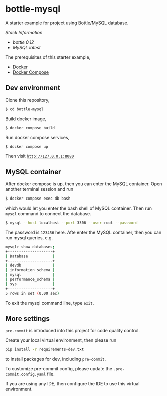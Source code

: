 # bottle-mysql
A starter example for project using Bottle/MySQL database.

*Stack Information*

* *bottle 0.12*
* *MySQL latest*


The prerequisites of this starter example,

* [Docker](https://docs.docker.com/engine/install/)
* [Docker Compose](https://docs.docker.com/compose/install/)


## Dev environment

Clone this repository,

```bash
$ cd bottle-mysql
```

Build docker image,
```bash
$ docker compose build
```

Run docker compose services,
```bash
$ docker compose up
```

Then visit [`http://127.0.0.1:8080`](http://127.0.0.1:8080)

## MySQL container

After docker compose is up, then you can enter the MySQL container. Open another terminal session and run

```bash
$ docker compose exec db bash
```

which would let you enter the bash shell of MySQL container. Then run `mysql` command to connect the database.

```bash
$ mysql --host localhost --port 3306 --user root --password
```

The password is `123456` here. Afte enter the MySQL container, then you can run mysql queries, e.g.

```bash
mysql> show databases;
+--------------------+
| Database           |
+--------------------+
| devdb              |
| information_schema |
| mysql              |
| performance_schema |
| sys                |
+--------------------+
5 rows in set (0.00 sec)
```

To exit the mysql command line, type `exit`.


## More settings

`pre-commit` is introduced into this project for code quality control.

Create your local virtual environment, then please run 
```bash
pip install -r requirements-dev.txt
``` 
to install packages for dev, including `pre-commit`.

To customize pre-commit config, please update the `.pre-commit.config.yaml` file.

If you are using any IDE, then configure the IDE to use this virtual environment.
